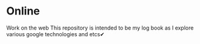# Online
Work on the web
This repository is intended to be my log book as I explore various google technologies and etcs✔
